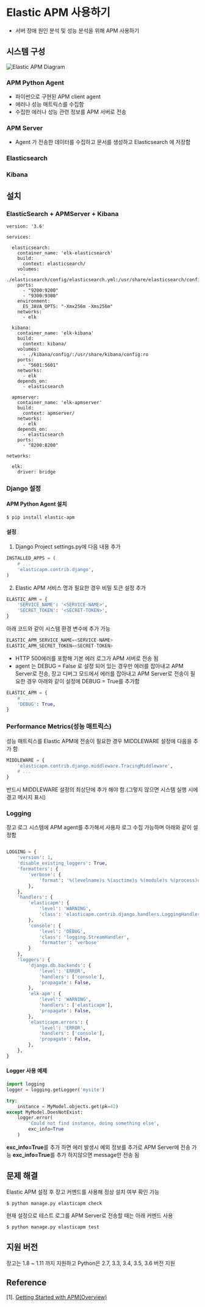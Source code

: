 # Elastic APM 사용하기

* 서버 장애 원인 분석 및 성능 분석을 위해 APM 사용하기


## 시스템 구성
![Elastic APM Diagram](images/elastic_apm_diagram.png)

### APM Python Agent
* 파이썬으로 구현된 APM client agent
* 에러나 성능 매트릭스를 수집함
* 수집한 에러나 성능 관련 정보를 APM 서버로 전송

### APM Server
* Agent 가 전송한 데이터를 수집하고 문서를 생성하고 Elasticsearch 에 저장함
### Elasticsearch
### Kibana


## 설치

### ElasticSearch + APMServer + Kibana
```docker
version: '3.6'

services:

  elasticsearch:
    container_name: 'elk-elasticsearch'
    build:
      context: elasticsearch/
    volumes:
      - ./elasticsearch/config/elasticsearch.yml:/usr/share/elasticsearch/config/elasticsearch.yml:ro
    ports:
      - "9200:9200"
      - "9300:9300"
    environment:
      ES_JAVA_OPTS: "-Xmx256m -Xms256m"
    networks:
      - elk

  kibana:
    container_name: 'elk-kibana'
    build:
      context: kibana/
    volumes:
      - ./kibana/config/:/usr/share/kibana/config:ro
    ports:
      - "5601:5601"
    networks:
      - elk
    depends_on:
      - elasticsearch

  apmserver:
    container_name: 'elk-apmserver'
    build:
      context: apmserver/
    networks:
      - elk
    depends_on:
      - elasticsearch
    ports:
      - "8200:8200"

networks:

  elk:
    driver: bridge

```

### Django 설정

#### APM Python Agent 설치

```sh
$ pip install elastic-apm
```

#### 설정

1. Django Project settings.py에 다음 내용 추가

```python
INSTALLED_APPS = (
    # ...
    'elasticapm.contrib.django',
)
```

2. Elastic APM 서비스 명과 필요한 경우 비밀 토큰 설정 추가
```python
ELASTIC_APM = {
    'SERVICE_NAME': '<SERVICE-NAME>',
    'SECRET_TOKEN': '<SECRET-TOKEN>',
}
```
아래 코드와 같이 시스템 환경 변수에 추가 가능
```python
ELASTIC_APM_SERVICE_NAME=<SERVICE-NAME>
ELASTIC_APM_SECRET_TOKEN=<SECRET-TOKEN>
```

* HTTP 500에러를 포함해 기본 에러 로그가 APM 서버로 전송 됨
* agent 는 DEBUG = False 로 설정 되어 있는 경우만 에러를 잡아내고 APM Server로 전송, 장고 디버그 모드에서 에러를 잡아내고 APM Server로 전송이 필요한 경우 아래와 같이 설정에 DEBUG = True를 추가함
```python
ELASTIC_APM = {
    # ...
    'DEBUG': True,
}
```

### Performance Metrics(성능 매트릭스)
성능 매트릭스를 Elastic APM에 전송이 필요한 경우 MIDDLEWARE 설정에 다음을 추가 함
```python
MIDDLEWARE = {
    'elasticapm.contrib.django.middleware.TracingMiddleware',
    # ...
}
```
반드시 MIDDLEWARE 설정의 최상단에 추가 해야 함.(그렇지 않으면 시스템 실행 시에 경고 메시지 표시)

### Logging
장고 로그 시스템에 APM agent를 추가해서 사용자 로그 수집 가능하며 아래와 같이 설정함
```python

LOGGING = {
    'version': 1,
    'disable_existing_loggers': True,
    'formatters': {
        'verbose': {
            'format': '%(levelname)s %(asctime)s %(module)s %(process)d %(thread)d %(message)s'
        },
    },
    'handlers': {
        'elasticapm': {
            'level': 'WARNING',
            'class': 'elasticapm.contrib.django.handlers.LoggingHandler',
        },
        'console': {
            'level': 'DEBUG',
            'class': 'logging.StreamHandler',
            'formatter': 'verbose'
        }
    },
    'loggers': {
        'django.db.backends': {
            'level': 'ERROR',
            'handlers': ['console'],
            'propagate': False,
        },
        'elk-apm': {
            'level': 'WARNING',
            'handlers': ['elasticapm'],
            'propagate': False,
        },
        'elasticapm.errors': {
            'level': 'ERROR',
            'handlers': ['console'],
            'propagate': False,
        },
    },
}
```

#### Logger 사용 예제

```python
import logging
logger = logging.getLogger('mysite')

try:
    instance = MyModel.objects.get(pk=42)
except MyModel.DoesNotExist:
    logger.error(
        'Could not find instance, doing something else',
        exc_info=True
    )
```
**exc_info=True**를 추가 하면 에러 발생시 예외 정보를 추가로 APM Server에 전송 가능 **exc_info=True**를 추가 하지않으면 message만 전송 됨

## 문제 해결
Elastic APM 설정 후 장고 커멘드를 사용해 정상 설치 여부 확인 가능
```shell
$ python manage.py elasticapm check
```

현재 설정으로 테스트 로그를 APM Server로 전송할 때는 아래 커멘드 사용
```shell
$ python manage.py elasticapm test
```

## 지원 버전
장고는 1.8 ~ 1.11 까지 지원하고 Python은 2.7, 3.3, 3.4, 3.5, 3.6 버전 지원

## Reference
[1]. [Getting Started with APM(Overview)](https://www.elastic.co/guide/en/apm/get-started/current/overview.html)